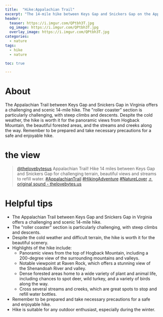 ```yaml
---
title:  "Hike:Appalachian Trail"
excerpt: "The 14-mile hike between Keys Gap and Snickers Gap on the Appalachian Trail in Virginia offers challenging terrain, beautiful panoramic views, dense forests"
header:
  teaser: https://i.imgur.com/QPtbh3T.jpg
  og_image: https://i.imgur.com/QPtbh3T.jpg
  overlay_image: https://i.imgur.com/QPtbh3T.jpg
categories:
  - nature
tags:
  - hike
  - nature

toc: true

---
```

# About
The Appalachian Trail between Keys Gap and Snickers Gap in Virginia offers a challenging and scenic 14-mile hike. The "roller coaster" section is particularly challenging, with steep climbs and descents. Despite the cold weather, the hike is worth it for the panoramic views from Hogback Mountain, the beautiful forested areas, and the streams and creeks along the way. Remember to be prepared and take necessary precautions for a safe and enjoyable hike.

# the view
<blockquote class="tiktok-embed" cite="https://www.tiktok.com/@thelovebytesus/video/7188763182490488106" data-video-id="7188763182490488106" style="max-width: 605px;min-width: 325px;" > <section> <a target="_blank" title="@thelovebytesus" href="https://www.tiktok.com/@thelovebytesus?refer=embed">@thelovebytesus</a> Appalachian Trail! Hike 14 miles between Keys Gap and Snickers Gap for challenging terrain, beautiful views and streams to refill water. <a title="appalachiantrail" target="_blank" href="https://www.tiktok.com/tag/appalachiantrail?refer=embed">#AppalachianTrail</a> <a title="hikingadventure" target="_blank" href="https://www.tiktok.com/tag/hikingadventure?refer=embed">#HikingAdventure</a> <a title="naturelover" target="_blank" href="https://www.tiktok.com/tag/naturelover?refer=embed">#NatureLover</a> <a target="_blank" title="♬ original sound - thelovebytes.us" href="https://www.tiktok.com/music/original-sound-7188763192871455530?refer=embed">♬ original sound - thelovebytes.us</a> </section> </blockquote> <script async src="https://www.tiktok.com/embed.js"></script>


# Helpful tips
* The Appalachian Trail between Keys Gap and Snickers Gap in Virginia offers a challenging and scenic 14-mile hike.
* The "roller coaster" section is particularly challenging, with steep climbs and descents.
* Despite the cold weather and difficult terrain, the hike is worth it for the beautiful scenery.
* Highlights of the hike include:
  * Panoramic views from the top of Hogback Mountain, including a 200-degree view of the surrounding mountains and valleys.
  * Notable viewpoint at Raven Rock, which offers a stunning view of the Shenandoah River and valley.
  * Dense forested areas home to a wide variety of plant and animal life, including chances to spot deer, wild turkey, and a variety of birds along the way.
  * Cross several streams and creeks, which are great spots to stop and refill water bottles.
* Remember to be prepared and take necessary precautions for a safe and enjoyable hike.
* Hike is suitable for any outdoor enthusiast, especially during the winter.